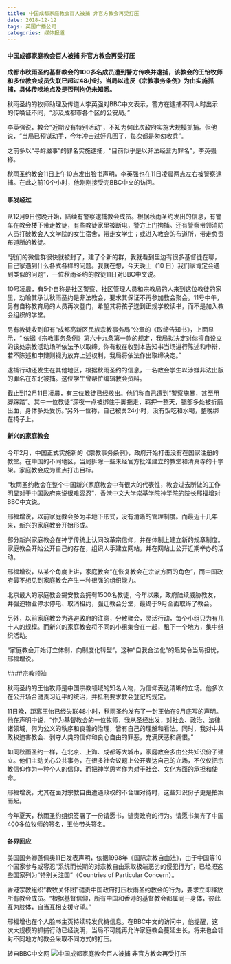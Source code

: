 ```yaml
---
title: 中国成都家庭教会百人被捕 非官方教会再受打压
date: 2018-12-12
tags: 英国广播公司
categories: 媒体报道
---
```

#### 中国成都家庭教会百人被捕 非官方教会再受打压

**成都市秋雨圣约基督教会的100多名成员遭到警方传唤并逮捕，该教会的王怡牧师和多位教会成员失联已超过48小时。当局以违反《宗教事务条例》为由实施抓捕，具体传唤地点及是否刑拘仍未知悉。**

秋雨圣约的牧师助理及传道人李英强对BBC中文表示，警方在逮捕不同人时出示的传唤证不同，“涉及成都市各个区的公安局。”

李英强说，教会“近期没有特别活动”，不知为何此次政府实施大规模抓捕。但他说，“当局已预谋动手，今年冲击过好几回了，每次都是匆匆收兵”。

之前多以“寻衅滋事”的罪名实施逮捕，“目前似乎是以非法经营为罪名”，李英强称。

秋雨圣约教会11日上午10点发出脸书声明，李英强也在11日凌晨两点左右被警察逮捕。在此之前10个小时，他刚刚接受完BBC中文的访问。

#### 事发经过

从12月9日傍晚开始，陆续有警察逮捕教会成员。根据秋雨圣约发出的信息，有警车在教会楼下带走教徒，有些教徒家里被断电，警方上门拘捕。还有警察带领消防人员打破教会人文学院的女生宿舍，带走女学生；或进入教会的布道所，带走负责布道所的教徒。

“我们的微信群很快就被封了，建了个新的群，我就看到里边有很多基督徒在聊，自己家遇到什么各式各样的问题。我就在想，今天晚上（10 日）我们家肯定会遇到类似的问题”，一位秋雨圣约的教徒11日对BBC中文说。

10号凌晨，有5个自称是社区警察、社区管理人员和宗教局的人来到这位教徒的家里，劝喻其承认秋雨圣约是非法教会，要求其保证不再参加教会聚会。11号中午，另有自称教育局的人员再次登门，希望其将孩子送到正规学校读书，而不是加入教会组织的学堂。

另有教徒收到印有“成都高新区民族宗教事务局”公章的《取缔告知书》，上面显示，“ 依据《宗教事务条例》第六十九条第一款的规定，我局拟决定对你擅自设立的该处宗教活动场所依法予以取缔。你有权在收到本告知书当场进行陈述和申辩，若不陈述和申辩则视为放弃上述权利，我局将依法作出取缔决定。”

逮捕行动还发生在其他地区，根据秋雨圣约的信息，一名教会学生以涉嫌非法出版的罪名在东北被捕。这位学生曾帮忙编辑教会资料。

截止到12月11日凌晨，有三位教徒已经放出。他们称自己遭到“警察施暴，甚至用脚踩踏”。其中一位教徒“深夜一点被绑住手脚拖走，羁押一整天，腿部多处被折磨出血，身体多处受伤。”另外一位称，自己被关24小时，没有饭吃和水喝，整晚绑在椅子上。

#### 新兴的家庭教会

今年2月，中国正式实施新的《宗教事务条例》，政府开始打击没有在国家注册的教堂。在中国的不同地区，当局拆除一些未经官方批准建立的教堂和清真寺的十字架。家庭教会成为重点打击目标。

“秋雨圣约教会在整个中国新兴家庭教会中有很大的代表性，教会过去所做的工作明显对于中国政府来说很难容忍”，香港中文大学崇基学院神学院的院长邢福增对BBC中文说。

邢福增说，以前家庭教会多为半地下形式，没有清晰的管理制度。而最近十几年来，新兴的家庭教会开始形成。

部分新兴家庭教会在神学传统上认同改革宗信仰，并在体制上建立新的规章制度。家庭教会开始公开自己的存在，组织人手建立网站，并在网站上公开近期举办的活动。

邢福增说，从某个角度上讲，家庭教会“在恢复教会在宗派方面的角色”，而中国政府最不想见到家庭教会产生一种很强的组织能力。

北京最大的家庭教会錫安教会拥有1500名教徒，今年以来，政府陆续威胁教友，并强迫物业停水停电、取消租约，强迁教会分堂，最终于9月全面取缔了教会。

另外，以前家庭教会为逃避政府的注意，分散聚会，灵活行动，每个小组只为有几十人的规模。而新兴的家庭教会将不同的小组集合在一起，租下一个地方，集中组织活动。

“家庭教会开始订立体制，向制度化转型”。这种“自我合法化”的趋势令当局担忧，邢福增说。

####宗教领袖

秋雨圣约的王怡牧师是中国宗教领域的知名人物，为信仰表达清晰的立场。他多次在公开场合谴责习近平的统治，并抵制要求教会登记的规定。

11日晚，距离王怡已经失联48小时，秋雨圣约发布了一封王怡在9月底写的声明。他在声明中说，“作为基督教会的一位牧师，我从圣经出发，对社会、政治、法律诸领域，何为公义的秩序和良善的治理，皆有自己的理解和看法。同时，我对中共政权迫害教会、剥夺人类的信仰和良心自由的罪恶，充满厌恶和痛恨。”

如同秋雨圣约一样，在北京、上海、成都等大城市，家庭教会多由公共知识份子建立。他们主动关心公共事务，在很多社会议题上公开表达自己的立场，不仅仅把宗教信仰作为一种个人的信仰，而把神学思考作为对于社会、文化方面的承担和使命。

邢福增说，尤其在面对宗教自由遭遇政权的不合理对待时，这些知识份子更是拍案而起。

今年夏天，秋雨圣约组织签署了一份请愿书，谴责政府的行为。请愿书集齐了中国400多位牧师的签名，王怡带头签名。

#### 各界回应 

美国国务卿蓬佩奥11日发表声明，依据1998年《国际宗教自由法》，由于中国等10个国家参与或容忍“系统而长期的对宗教自由采取极端恶劣的侵犯行为”，已经把这些国家列为“特别关注国”（Countries of Particular Concern）。

香港宗教组织“教牧关怀团”谴责中国政府打压秋雨圣约教会的行为，要求立即释放所有教会成员。“根据基督信仰，所有中国和香港的基督教会都属同一身体，彼此互为肢体，自当互相支援守望。”

邢福增也在个人脸书主页持续转发代祷信息。在BBC中文的访问中，他提醒，这次大规模的抓捕行动已经说明，当局不可能再允许家庭教会蔓延生长，将来也会针对不同地方的教会采取不同方式的打压。


转自BBC中文网
![中国成都家庭教会百人被捕 非官方教会再受打压](https://images2.imgbox.com/6b/f9/3DHeWpBj_o.jpg)
